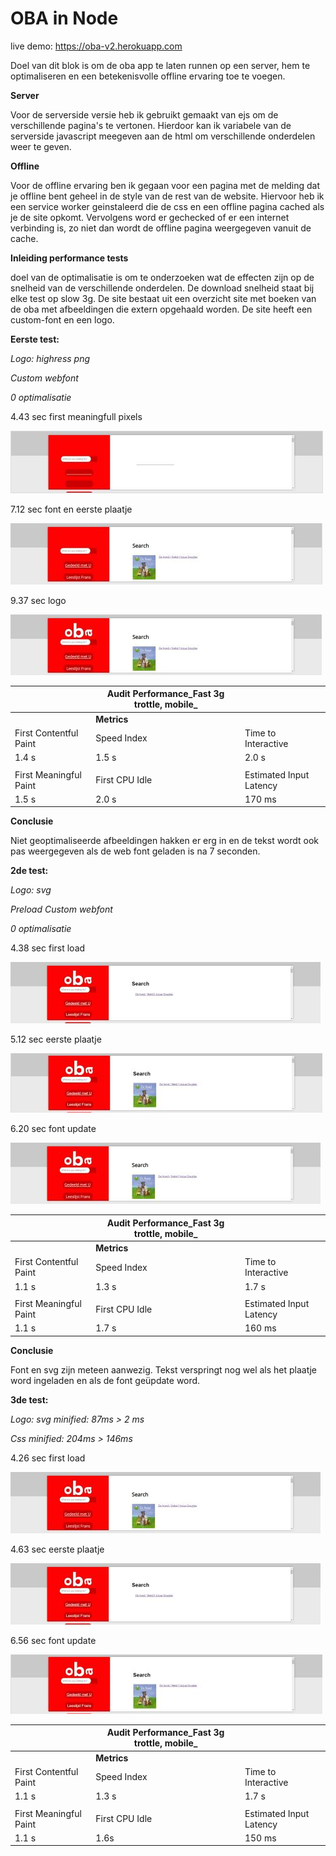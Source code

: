 # OBA in Node

live demo: https://oba-v2.herokuapp.com

Doel van dit blok is om de oba app te laten runnen op een server, hem te optimaliseren en een betekenisvolle offline ervaring toe te voegen.

**Server**

Voor de serverside versie heb ik gebruikt gemaakt van ejs om de verschillende pagina's te vertonen. Hierdoor kan ik variabele van de serverside javascript meegeven aan de html om verschillende onderdelen weer te geven.

**Offline**

Voor de offline ervaring ben ik gegaan voor een pagina met de melding dat je offline bent geheel in de style van de rest van de website. Hiervoor heb ik een service worker geinstaleerd die de css en een offline pagina cached als je de site opkomt. Vervolgens word er gechecked of er een internet verbinding is, zo niet dan wordt de offline pagina weergegeven vanuit de cache.

**Inleiding performance tests**

doel van de optimalisatie is om te onderzoeken wat de effecten zijn op de snelheid van de verschillende onderdelen. De download snelheid staat bij elke test op slow 3g. De site bestaat uit een overzicht site met boeken van de oba met afbeeldingen die extern opgehaald worden. De site heeft een custom-font en een logo.

**Eerste test:**

_Logo: highress png_

_Custom webfont_

_0 optimalisatie_

4.43 sec first meaningfull pixels

![img](/docs/1.png)

7.12 sec font en eerste plaatje

![img](/docs/2.png)

9.37 sec logo

![img](/docs/3.png)
 

|   | Audit Performance_Fast 3g trottle, mobile_ |   |
| --- | --- | --- |
|   | **Metrics** |   |
| First Contentful Paint | Speed Index | Time to Interactive |
| 1.4 s | 1.5 s | 2.0 s |
|   |   |   |
| First Meaningful Paint | First CPU Idle | Estimated Input Latency |
| 1.5 s | 2.0 s | 170 ms |



**Conclusie**

Niet geoptimaliseerde afbeeldingen hakken er erg in en de tekst wordt ook pas weergegeven als de web font geladen is na 7 seconden.

**2de test:**

_Logo: svg_

_Preload Custom webfont_

_0 optimalisatie_

4.38 sec first load

![img](/docs/4.png)

5.12 sec eerste plaatje

![img](/docs/5.png)

6.20 sec font update

![img](/docs/6.png)


|   | Audit Performance_Fast 3g trottle, mobile_ |   |
| --- | --- | --- |
|   | **Metrics** |   |
| First Contentful Paint | Speed Index | Time to Interactive |
| 1.1 s | 1.3 s | 1.7 s |
|   |   |   |
| First Meaningful Paint | First CPU Idle | Estimated Input Latency |
| 1.1 s | 1.7 s | 160 ms |

**Conclusie**

Font en svg zijn meteen aanwezig. Tekst verspringt nog wel als het plaatje word ingeladen en als de font geüpdate word.

**3de test:**

_Logo: svg minified:  87ms > 2 ms_

_Css minified: 204ms > 146ms_

4.26 sec first load

![img](/docs/7.png)

4.63 sec eerste plaatje

![img](/docs/8.png)

6.56 sec font update

![img](/docs/9.png)


|   | Audit Performance_Fast 3g trottle, mobile_ |   |
| --- | --- | --- |
|   | **Metrics** |   |
| First Contentful Paint | Speed Index | Time to Interactive |
| 1.1 s | 1.3 s | 1.7 s |
|   |   |   |
| First Meaningful Paint | First CPU Idle | Estimated Input Latency |
| 1.1 s | 1.6s | 150 ms |


